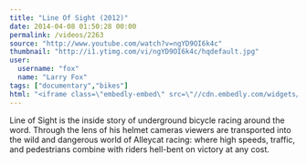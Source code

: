 ```yaml
---
title: "Line Of Sight (2012)"
date: 2014-04-08 01:50:28 00:00
permalink: /videos/2263
source: "http://www.youtube.com/watch?v=ngYD9OI6k4c"
thumbnail: "http://i1.ytimg.com/vi/ngYD9OI6k4c/hqdefault.jpg"
user:
  username: "fox"
  name: "Larry Fox"
tags: ["documentary","bikes"]
html: "<iframe class=\"embedly-embed\" src=\"//cdn.embedly.com/widgets/media.html?src=http%3A%2F%2Fwww.youtube.com%2Fembed%2FngYD9OI6k4c%3Fwmode%3Dtransparent%26feature%3Doembed&wmode=transparent&url=http%3A%2F%2Fwww.youtube.com%2Fwatch%3Fv%3DngYD9OI6k4c&image=http%3A%2F%2Fi1.ytimg.com%2Fvi%2FngYD9OI6k4c%2Fhqdefault.jpg&key=daaebf4d9cdd46779200162d0ca86e20&type=text%2Fhtml&schema=youtube\" width=\"640\" height=\"480\" scrolling=\"no\" frameborder=\"0\" allowfullscreen></iframe>"
---
```


Line of Sight is the inside story of underground bicycle racing around the word. Through the lens of his helmet cameras viewers are transported into the wild and dangerous world of Alleycat racing: where high speeds, traffic, and pedestrians combine with riders hell-bent on victory at any cost.